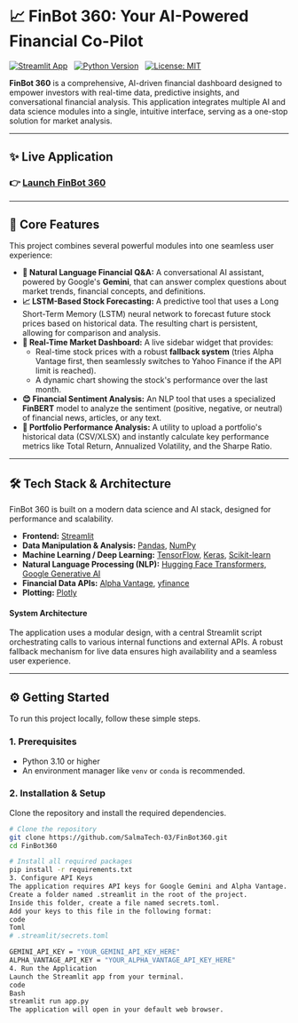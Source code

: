 # 📈 FinBot 360: Your AI-Powered Financial Co-Pilot

[![Streamlit App](https://static.streamlit.io/badges/streamlit_badge_black_white.svg)](https://finbot360-4dgbeq9msxs4ywczrmet4v.streamlit.app/)
&nbsp;
[![Python Version](https://img.shields.io/badge/Python-3.10-blue.svg)](https://www.python.org/downloads/release/python-3100/)
&nbsp;
[![License: MIT](https://img.shields.io/badge/License-MIT-green.svg)](https://opensource.org/licenses/MIT)

**FinBot 360** is a comprehensive, AI-driven financial dashboard designed to empower investors with real-time data, predictive insights, and conversational financial analysis. This application integrates multiple AI and data science modules into a single, intuitive interface, serving as a one-stop solution for market analysis.

---

## ✨ Live Application

### 👉 [**Launch FinBot 360**](https://finbot360-4dgbeq9msxs4ywczrmet4v.streamlit.app/)

---

## 🚀 Core Features

This project combines several powerful modules into one seamless user experience:

*   **🤖 Natural Language Financial Q&A:** A conversational AI assistant, powered by Google's **Gemini**, that can answer complex questions about market trends, financial concepts, and definitions.
*   **📈 LSTM-Based Stock Forecasting:** A predictive tool that uses a Long Short-Term Memory (LSTM) neural network to forecast future stock prices based on historical data. The resulting chart is persistent, allowing for comparison and analysis.
*   **🔴 Real-Time Market Dashboard:** A live sidebar widget that provides:
    *   Real-time stock prices with a robust **fallback system** (tries Alpha Vantage first, then seamlessly switches to Yahoo Finance if the API limit is reached).
    *   A dynamic chart showing the stock's performance over the last month.
*   **😊 Financial Sentiment Analysis:** An NLP tool that uses a specialized **FinBERT** model to analyze the sentiment (positive, negative, or neutral) of financial news, articles, or any text.
*   **📁 Portfolio Performance Analysis:** A utility to upload a portfolio's historical data (CSV/XLSX) and instantly calculate key performance metrics like Total Return, Annualized Volatility, and the Sharpe Ratio.

---

## 🛠️ Tech Stack & Architecture

FinBot 360 is built on a modern data science and AI stack, designed for performance and scalability.

*   **Frontend:** [Streamlit](https://streamlit.io/)
*   **Data Manipulation & Analysis:** [Pandas](https://pandas.pydata.org/), [NumPy](https://numpy.org/)
*   **Machine Learning / Deep Learning:** [TensorFlow](https://www.tensorflow.org/), [Keras](https://keras.io/), [Scikit-learn](https://scikit-learn.org/)
*   **Natural Language Processing (NLP):** [Hugging Face Transformers](https://huggingface.co/transformers/), [Google Generative AI](https://ai.google.dev/)
*   **Financial Data APIs:** [Alpha Vantage](https://www.alphavantage.co/), [yfinance](https://pypi.org/project/yfinance/)
*   **Plotting:** [Plotly](https://plotly.com/)

#### System Architecture
The application uses a modular design, with a central Streamlit script orchestrating calls to various internal functions and external APIs. A robust fallback mechanism for live data ensures high availability and a seamless user experience.

---

## ⚙️ Getting Started

To run this project locally, follow these simple steps.

### 1. Prerequisites

*   Python 3.10 or higher
*   An environment manager like `venv` or `conda` is recommended.

### 2. Installation & Setup

Clone the repository and install the required dependencies.

```bash
# Clone the repository
git clone https://github.com/SalmaTech-03/FinBot360.git
cd FinBot360

# Install all required packages
pip install -r requirements.txt
3. Configure API Keys
The application requires API keys for Google Gemini and Alpha Vantage. Store them securely.
Create a folder named .streamlit in the root of the project.
Inside this folder, create a file named secrets.toml.
Add your keys to this file in the following format:
code
Toml
# .streamlit/secrets.toml

GEMINI_API_KEY = "YOUR_GEMINI_API_KEY_HERE"
ALPHA_VANTAGE_API_KEY = "YOUR_ALPHA_VANTAGE_API_KEY_HERE"
4. Run the Application
Launch the Streamlit app from your terminal.
code
Bash
streamlit run app.py
The application will open in your default web browser.
